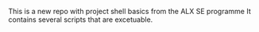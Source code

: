 This is a new repo with project shell basics from the ALX SE programme
It contains several scripts that are excetuable.